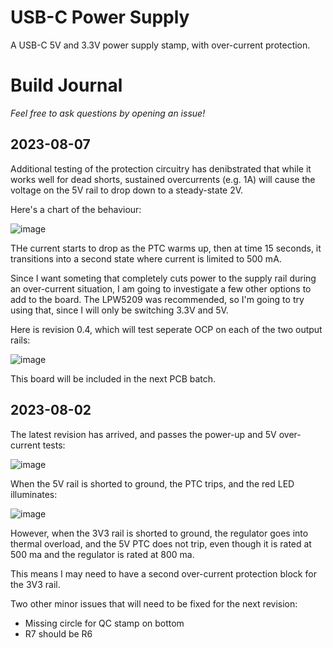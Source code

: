 # USB-C Power Supply

A USB-C 5V and 3.3V power supply stamp, with over-current protection.

# Build Journal

_Feel free to ask questions by opening an issue!_

## 2023-08-07

Additional testing of the protection circuitry has denibstrated that while it works well for dead shorts, sustained overcurrents (e.g. 1A) will cause the voltage on the 5V rail to drop down to a steady-state 2V.

Here's a chart of the behaviour:

![image](https://github.com/dslik/protonema/assets/5757591/37e12876-3b95-4afc-b41c-3a27d70e69e1)

THe current starts to drop as the PTC warms up, then at time 15 seconds, it transitions into a second state where current is limited to 500 mA.

Since I want someting that completely cuts power to the supply rail during an over-current situation, I am going to investigate a few other options to add to the board. The LPW5209 was recommended, so I'm going to try using that, since I will only be switching 3.3V and 5V.

Here is revision 0.4, which will test seperate OCP on each of the two output rails:

![image](https://github.com/dslik/protonema/assets/5757591/32500efa-d8a5-4d2d-bd16-98b148ab7c92)

This board will be included in the next PCB batch.

## 2023-08-02

The latest revision has arrived, and passes the power-up and 5V over-current tests:

![image](https://github.com/dslik/protonema/assets/5757591/a93a1b95-2cbc-4cef-8af1-b42eaed5637a)

When the 5V rail is shorted to ground, the PTC trips, and the red LED illuminates:

![image](https://github.com/dslik/protonema/assets/5757591/03633d1c-7f02-492d-a048-a12910beda90)

However, when the 3V3 rail is shorted to ground, the regulator goes into thermal overload, and the 5V PTC does not trip, even though it is rated at 500 ma and the regulator is rated at 800 ma.

This means I may need to have a second over-current protection block for the 3V3 rail.

Two other minor issues that will need to be fixed for the next revision:

- Missing circle for QC stamp on bottom
- R7 should be R6
